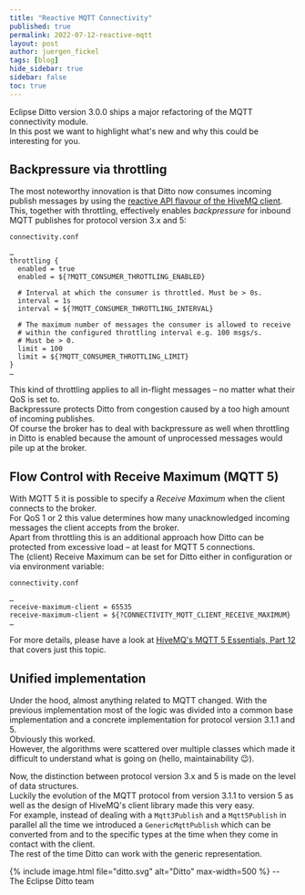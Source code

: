 ```yaml
---
title: "Reactive MQTT Connectivity"
published: true
permalink: 2022-07-12-reactive-mqtt
layout: post
author: juergen_fickel
tags: [blog]
hide_sidebar: true
sidebar: false
toc: true
---
```


Eclipse Ditto version 3.0.0 ships a major refactoring of the MQTT connectivity
module.  
In this post we want to highlight what's new and why this could be interesting for you.

## Backpressure via throttling
The most noteworthy innovation is that Ditto now consumes incoming publish messages
by using the
[reactive API flavour of the HiveMQ client](https://hivemq.github.io/hivemq-mqtt-client/docs/api-flavours/).  
This, together with throttling, effectively enables *backpressure* for inbound
MQTT publishes for protocol version 3.x and 5:

```config
connectivity.conf

…
throttling {
  enabled = true 
  enabled = ${?MQTT_CONSUMER_THROTTLING_ENABLED}

  # Interval at which the consumer is throttled. Must be > 0s.
  interval = 1s
  interval = ${?MQTT_CONSUMER_THROTTLING_INTERVAL}

  # The maximum number of messages the consumer is allowed to receive
  # within the configured throttling interval e.g. 100 msgs/s.
  # Must be > 0.
  limit = 100
  limit = ${?MQTT_CONSUMER_THROTTLING_LIMIT}
}
…
```
This kind of throttling applies to all in-flight messages – no matter what
their QoS is set to.  
Backpressure protects Ditto from congestion caused by a too high amount of
incoming publishes.  
Of course the broker has to deal with backpressure as well when throttling in
Ditto is enabled because the amount of unprocessed messages would pile up
at the broker.

## Flow Control with Receive Maximum (MQTT 5)
With MQTT 5 it is possible to specify a *Receive Maximum* when the client
connects to the broker.  
For QoS 1 or 2 this value determines how many unacknowledged incoming messages
the client accepts from the broker.  
Apart from throttling this is an additional approach how Ditto can be protected
from excessive load – at least for MQTT 5 connections.  
The (client) Receive Maximum can be set for Ditto either in configuration or
via environment variable:

```config
connectivity.conf

…
receive-maximum-client = 65535
receive-maximum-client = ${?CONNECTIVITY_MQTT_CLIENT_RECEIVE_MAXIMUM}
…
```

For more details, please have a look at
[HiveMQ's MQTT 5 Essentials, Part 12]( https://www.hivemq.com/blog/mqtt5-essentials-part12-flow-control/)
that covers just this topic.

## Unified implementation
Under the hood, almost anything related to MQTT changed.
With the previous implementation most of the logic was divided into a common
base implementation and a concrete implementation for protocol version 3.1.1
and 5.  
Obviously this worked.  
However, the algorithms were scattered over multiple classes which made it
difficult to understand what is going on (hello, maintainability &#x1F609;).

Now, the distinction between protocol version 3.x and 5 is made on the level
of data structures.  
Luckily the evolution of the MQTT protocol from version 3.1.1 to version 5
as well as the design of HiveMQ's client library made this very easy.  
For example, instead of dealing with a `Mqtt3Publish` and a `Mqtt5Publish` in
parallel all the time we introduced  a `GenericMqttPublish` which can be
converted from and to the specific types at the time when they come in
contact with the client.  
The rest of the time Ditto can work with the generic representation.

{% include image.html file="ditto.svg" alt="Ditto" max-width=500 %}
--<br/>
The Eclipse Ditto team
